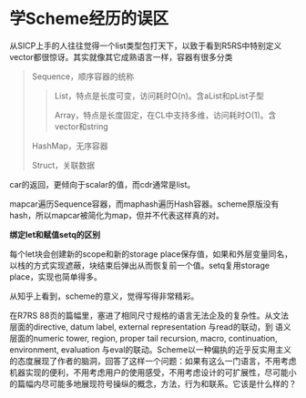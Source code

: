 学Scheme经历的误区
====
从SICP上手的人往往觉得一个list类型包打天下，以致于看到R5RS中特别定义vector都很惊讶。其实就像其它成熟语言一样，容器有很多分类

> Sequence，顺序容器的统称
>>
>> List，特点是长度可变，访问耗时O(n)。含aList和pList子型
>>
>> Array，特点是长度固定，在CL中支持多维，访问耗时O(1)。含vector和string
>
> HashMap，无序容器
>
> Struct，关联数据

car的返回，更倾向于scalar的值，而cdr通常是list。

mapcar遍历Sequence容器，而maphash遍历Hash容器。scheme原版没有hash，所以mapcar被简化为map，但并不代表这样真的对。

**绑定let和赋值setq的区别**

每个let块会创建新的scope和新的storage place保存值，如果和外层变量同名，以栈的方式实现遮蔽，块结束后弹出从而恢复前一个值。setq复用storage place，实现也简单得多。

从知乎上看到，scheme的意义，觉得写得非常精彩。

在R7RS 88页的篇幅里，塞进了相同尺寸规格的语言无法企及的复杂性。从文法层面的directive, datum label, external representation 与read的联动，到 语义层面的numeric tower, region, proper tail recursion, macro, continuation, environment, evaluation 与eval的联动。Scheme以一种偏执的近乎反实用主义的态度展现了作者的脑洞，回答了这样一个问题：如果有这么一门语言，不用考虑机器实现的便利，不用考虑用户的使用感受，不用考虑设计的可扩展性，尽可能小的篇幅内尽可能多地展现符号操纵的概念，方法，行为和联系。它该是什么样的？